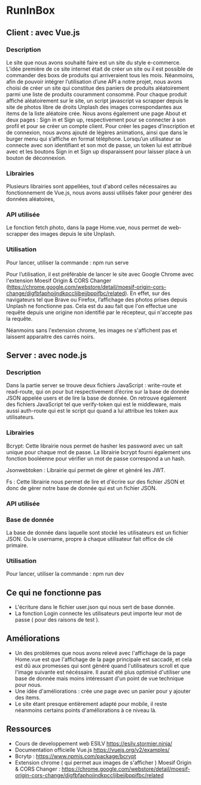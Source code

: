 # RunInBox

## **Client** : avec Vue.js

### Description

Le site que nous avons souhaité faire est un site du style e-commerce. L’idée première de ce site internet était de créer un site ou il est possible de commander des boxs de produits qui arriveraient tous les mois. Néanmoins, afin de pouvoir intégrer l’utilisation d’une API a notre projet, nous avons choisi de créer un site qui constitue des paniers de produits aléatoirement parmi une liste de produits couramment consommé. Pour chaque produit affiché aléatoirement sur le site, un script javascript va scrapper depuis le site de photos libre de droits Unplash des images correspondantes aux items de la liste aléatoire crée.
Nous avons également une page About et deux pages : Sign in et Sign up, respectivement pour se connecter à son profil et pour se créer un compte client. Pour créer les pages d’inscription et de connexion, nous avons ajouté de légères animations, ainsi que dans le burger menu qui s’affiche en format téléphone.
Lorsqu’un utilisateur se connecte avec son identifiant et son mot de passe, un token lui est attribué avec et les boutons Sign in et Sign up disparaissent pour laisser place à un bouton de déconnexion.


### Librairies

Plusieurs librairies sont appellées, tout d'abord celles nécessaires au fonctionnement de Vue.js, nous avons aussi utilisés faker pour genérer des données aléatoires, 

### API utilisée

Le fonction fetch photo, dans la page Home.vue, nous permet de web-scrapper des images depuis le site Unplash.

### Utilisation

Pour lancer, utiliser la commande : npm run serve

Pour l’utilisation, il est préférable de lancer le site avec Google Chrome avec l'extension Moesif Origin & CORS Changer (https://chrome.google.com/webstore/detail/moesif-origin-cors-change/digfbfaphojjndkpccljibejjbppifbc/related). En effet, sur des navigateurs tel que Brave ou Firefox, l’affichage des photos prises depuis Unplash ne fonctionne pas. Cela est du aau fait que l'on effectue une requête depuis une origine non identifié par le récepteur, qui n'accepte pas la requête.

Néanmoins sans l'extension chrome, les images ne s'affichent pas et laissent apparaitre des carrés noirs.

## **Server** : avec node.js

### Description

Dans la partie server se trouve deux fichiers JavaScript : write-route et read-route, qui on pour but respectivement d’écrire sur la base de donnée JSON appelée users et de lire la base de donnée. 
On retrouve également des fichiers JavaScript tel que verify-token qui est le middleware, mais aussi auth-route qui est le script qui quand a lui attribue les token aux utilisateurs.

### Librairies

Bcrypt: Cette librairie nous permet de hasher les password avec un salt unique pour chaque mot de passe. La librairie bcrypt fourni également uns fonction booléenne pour vérifier un mot de passe correspond a un hash.

Jsonwebtoken : Librairie qui permet de gèrer et gènéré les JWT.

Fs : Cette librairie nous permet de lire et d'écrire sur des fichier JSON et donc de gèrer notre base de donnée qui est un fichier JSON.

### API utilisée


### Base de donnée

La base de donnée dans laquelle sont stocké les utilisateurs est un fichier JSON. Ou le username, propre à chaque utilisateur fait office de clé primaire.

### Utilisation

Pour lancer, utiliser la commande : npm run dev

## Ce qui ne fonctionne pas

* L'écriture dans le fichier user.json qui nous sert de base donnée.
* La fonction Login connecte les utilisateurs peut importe leur mot de passe ( pour des raisons de test ).

## Améliorations

* Un des problèmes que nous avons relevé avec l'affichage de la page Home.vue est que l'affichage de la page principale est saccadé, et cela est dû aux promesses qui sont gènéré quand l'utilisateurs scroll et que l'image suivante est nécéssaire. Il aurait été plus optimisé d'utiliser une base de donnée mais moins intéressant d'un point de vue technique pour nous.
* Une idée d'améliorations : crée une page avec un panier pour y ajouter des items.
* Le site étant presque entièrement adapté pour mobile, il reste néanmoins certains points d'améliorations à ce niveau là.

## Ressources 
* Cours de developpement web ESILV https://esilv.stormier.ninja/
* Documentation officielle Vue.js https://vuejs.org/v2/examples/
* Bcrytp : https://www.npmjs.com/package/bcrypt
* Extension chrome ( qui permet aux images de s'afficher ) Moesif Origin & CORS Changer : https://chrome.google.com/webstore/detail/moesif-origin-cors-change/digfbfaphojjndkpccljibejjbppifbc/related

